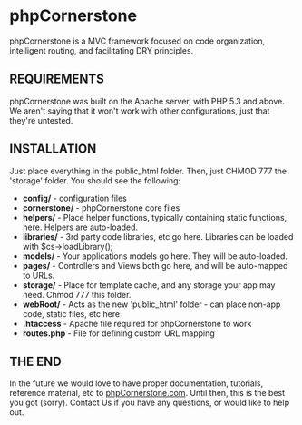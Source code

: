 phpCornerstone
==============

phpCornerstone is a MVC framework focused on code organization, intelligent routing, and facilitating DRY principles.


REQUIREMENTS
------------

phpCornerstone was built on the Apache server, with PHP 5.3 and above. We aren't saying that it won't work with other configurations, just that they're untested. 


INSTALLATION
------------

Just place everything in the public_html folder. Then, just CHMOD 777 the 'storage' folder. You should see the following:

- **config/** - configuration files
- **cornerstone/** - phpCornerstone core files
- **helpers/** - Place helper functions, typically containing static functions, here. Helpers are auto-loaded.
- **libraries/** - 3rd party code libraries, etc go here. Libraries can be loaded with $cs->loadLibrary();
- **models/** - Your applications models go here. They will be auto-loaded. 
- **pages/** - Controllers and Views both go here, and will be auto-mapped to URLs.
- **storage/** - Place for template cache, and any storage your app may need. Chmod 777 this folder. 
- **webRoot/** - Acts as the new 'public_html' folder - can place non-app code, static files, etc here
- **.htaccess** - Apache file required for phpCornerstone to work
- **routes.php** - File for defining custom URL mapping


THE END
-----------

In the future we would love to have proper documentation, tutorials, reference material, etc to [phpCornerstone.com](http://www.phpcornerstone.com/). Until then, this is the best you got (sorry). Contact Us if you have any questions, or would like to help out. 
